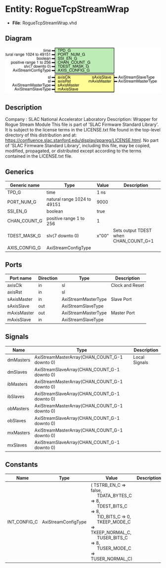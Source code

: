 # Entity: RogueTcpStreamWrap

- **File**: RogueTcpStreamWrap.vhd
## Diagram

![Diagram](RogueTcpStreamWrap.svg "Diagram")
## Description

Company    : SLAC National Accelerator Laboratory
Description: Wrapper for Rogue Stream Module
This file is part of 'SLAC Firmware Standard Library'.
It is subject to the license terms in the LICENSE.txt file found in the
top-level directory of this distribution and at:
   https://confluence.slac.stanford.edu/display/ppareg/LICENSE.html.
No part of 'SLAC Firmware Standard Library', including this file,
may be copied, modified, propagated, or distributed except according to
the terms contained in the LICENSE.txt file.
## Generics

| Generic name  | Type                        | Value | Description                           |
| ------------- | --------------------------- | ----- | ------------------------------------- |
| TPD_G         | time                        | 1 ns  |                                       |
| PORT_NUM_G    | natural range 1024 to 49151 | 9000  |                                       |
| SSI_EN_G      | boolean                     | true  |                                       |
| CHAN_COUNT_G  | positive range 1 to 256     | 1     |                                       |
| TDEST_MASK_G  | slv(7 downto 0)             | x"00" | Sets output TDEST when CHAN_COUNT_G=1 |
| AXIS_CONFIG_G | AxiStreamConfigType         |       |                                       |
## Ports

| Port name   | Direction | Type                | Description     |
| ----------- | --------- | ------------------- | --------------- |
| axisClk     | in        | sl                  | Clock and Reset |
| axisRst     | in        | sl                  |                 |
| sAxisMaster | in        | AxiStreamMasterType | Slave Port      |
| sAxisSlave  | out       | AxiStreamSlaveType  |                 |
| mAxisMaster | out       | AxiStreamMasterType | Master Port     |
| mAxisSlave  | in        | AxiStreamSlaveType  |                 |
## Signals

| Name      | Type                                          | Description   |
| --------- | --------------------------------------------- | ------------- |
| dmMasters | AxiStreamMasterArray(CHAN_COUNT_G-1 downto 0) | Local Signals |
| dmSlaves  | AxiStreamSlaveArray(CHAN_COUNT_G-1 downto 0)  |               |
| ibMasters | AxiStreamMasterArray(CHAN_COUNT_G-1 downto 0) |               |
| ibSlaves  | AxiStreamSlaveArray(CHAN_COUNT_G-1 downto 0)  |               |
| obMasters | AxiStreamMasterArray(CHAN_COUNT_G-1 downto 0) |               |
| obSlaves  | AxiStreamSlaveArray(CHAN_COUNT_G-1 downto 0)  |               |
| mxMasters | AxiStreamMasterArray(CHAN_COUNT_G-1 downto 0) |               |
| mxSlaves  | AxiStreamSlaveArray(CHAN_COUNT_G-1 downto 0)  |               |
## Constants

| Name         | Type                | Value                                                                                                                                                                                                                                                                                                                                                                                                                                          | Description |
| ------------ | ------------------- | ---------------------------------------------------------------------------------------------------------------------------------------------------------------------------------------------------------------------------------------------------------------------------------------------------------------------------------------------------------------------------------------------------------------------------------------------- | ----------- |
| INT_CONFIG_C | AxiStreamConfigType |  (       TSTRB_EN_C    => false,<br><span style="padding-left:20px">       TDATA_BYTES_C => 8,<br><span style="padding-left:20px">       TDEST_BITS_C  => 8,<br><span style="padding-left:20px">       TID_BITS_C    => 0,<br><span style="padding-left:20px">       TKEEP_MODE_C  => TKEEP_NORMAL_C,<br><span style="padding-left:20px">       TUSER_BITS_C  => 8,<br><span style="padding-left:20px">       TUSER_MODE_C  => TUSER_NORMAL_C) |             |
